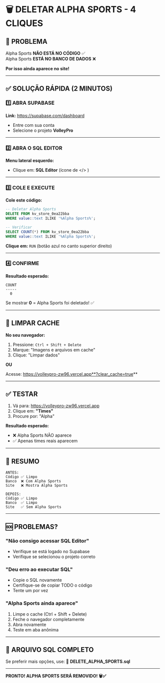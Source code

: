 # 🗑️ DELETAR ALPHA SPORTS - 4 CLIQUES

## 🎯 PROBLEMA

Alpha Sports **NÃO ESTÁ NO CÓDIGO** ✅  
Alpha Sports **ESTÁ NO BANCO DE DADOS** ❌

**Por isso ainda aparece no site!**

---

## ✅ SOLUÇÃO RÁPIDA (2 MINUTOS)

### 1️⃣ ABRA SUPABASE

**Link:** https://supabase.com/dashboard

- Entre com sua conta
- Selecione o projeto **VolleyPro**

---

### 2️⃣ ABRA O SQL EDITOR

**Menu lateral esquerdo:**
- Clique em: **SQL Editor** (ícone de </> )

---

### 3️⃣ COLE E EXECUTE

**Cole este código:**

```sql
-- Deletar Alpha Sports
DELETE FROM kv_store_0ea22bba 
WHERE value::text ILIKE '%Alpha Sports%';

-- Verificar
SELECT COUNT(*) FROM kv_store_0ea22bba 
WHERE value::text ILIKE '%Alpha Sports%';
```

**Clique em:** `RUN` (botão azul no canto superior direito)

---

### 4️⃣ CONFIRME

**Resultado esperado:**
```
COUNT
-----
  0
```

Se mostrar **0** = Alpha Sports foi deletado! ✅

---

## 🧹 LIMPAR CACHE

**No seu navegador:**

1. Pressione: `Ctrl + Shift + Delete`
2. Marque: "Imagens e arquivos em cache"
3. Clique: "Limpar dados"

**OU**

Acesse: https://volleypro-zw96.vercel.app**?clear_cache=true**

---

## ✅ TESTAR

1. Vá para: https://volleypro-zw96.vercel.app
2. Clique em: **"Times"**
3. Procure por: "Alpha"

**Resultado esperado:**
- ❌ Alpha Sports NÃO aparece
- ✅ Apenas times reais aparecem

---

## 🎯 RESUMO

```
ANTES:
Código ✅ Limpo
Banco  ❌ Com Alpha Sports
Site   ❌ Mostra Alpha Sports

DEPOIS:
Código ✅ Limpo
Banco  ✅ Limpo
Site   ✅ Sem Alpha Sports
```

---

## 🆘 PROBLEMAS?

### "Não consigo acessar SQL Editor"
- Verifique se está logado no Supabase
- Verifique se selecionou o projeto correto

### "Deu erro ao executar SQL"
- Copie o SQL novamente
- Certifique-se de copiar TODO o código
- Tente um por vez

### "Alpha Sports ainda aparece"
1. Limpe o cache (Ctrl + Shift + Delete)
2. Feche o navegador completamente
3. Abra novamente
4. Teste em aba anônima

---

## 📝 ARQUIVO SQL COMPLETO

Se preferir mais opções, use:
📄 **DELETE_ALPHA_SPORTS.sql**

---

**PRONTO! ALPHA SPORTS SERÁ REMOVIDO! 🗑️✅**
